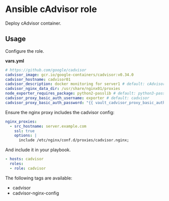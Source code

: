 # Ansible cAdvisor role

Deploy cAdvisor container.

## Usage

Configure the role.

**vars.yml**

```yml
# https://github.com/google/cadvisor
cadvisor_image: gcr.io/google-containers/cadvisor:v0.34.0
cadvisor_hostname: cadvisor01
cadvisor_description: docker monitoring for server1 # default: cAdvisor
cadvisor_nginx_data_dir: /usr/share/nginx01/proxies
node_exporter_requires_package: python2-passlib # default: python3-passlib
cadvisor_proxy_basic_auth_username: exporter # default: cadvisor
cadvisor_proxy_basic_auth_password: "{{ vault_cadvisor_proxy_basic_auth_password }}"
```

Ensure the nginx proxy includes the cadvisor config:

```yml
nginx_proxies:
  - src_hostname: server.example.com
    ssl: true
    options: |
      include /etc/nginx/conf.d/proxies/cadvisor.nginx;
```

And include it in your playbook.

```yml
- hosts: cadvisor
  roles:
  - role: cadvisor
```

The following tags are available:

* cadvisor
* cadvisor-nginx-config
